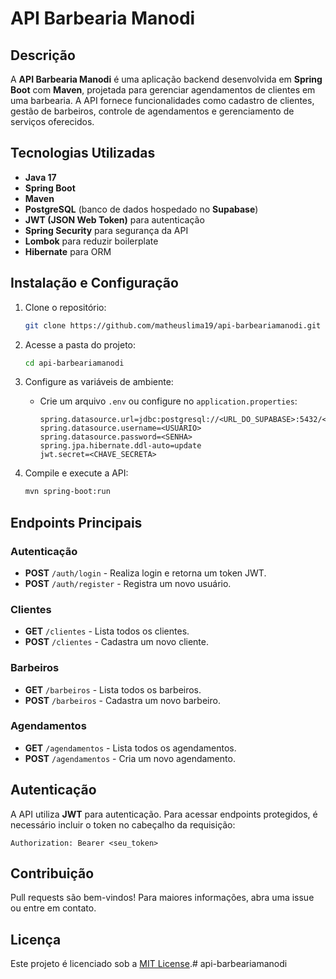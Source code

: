 # API Barbearia Manodi

## Descrição
A **API Barbearia Manodi** é uma aplicação backend desenvolvida em **Spring Boot** com **Maven**, projetada para gerenciar agendamentos de clientes em uma barbearia. A API fornece funcionalidades como cadastro de clientes, gestão de barbeiros, controle de agendamentos e gerenciamento de serviços oferecidos.

## Tecnologias Utilizadas
- **Java 17**
- **Spring Boot**
- **Maven**
- **PostgreSQL** (banco de dados hospedado no **Supabase**)
- **JWT (JSON Web Token)** para autenticação
- **Spring Security** para segurança da API
- **Lombok** para reduzir boilerplate
- **Hibernate** para ORM

## Instalação e Configuração

1. Clone o repositório:
   ```sh
   git clone https://github.com/matheuslima19/api-barbeariamanodi.git
   ```

2. Acesse a pasta do projeto:
   ```sh
   cd api-barbeariamanodi
   ```

3. Configure as variáveis de ambiente:
   - Crie um arquivo `.env` ou configure no `application.properties`:
     ```properties
     spring.datasource.url=jdbc:postgresql://<URL_DO_SUPABASE>:5432/<NOME_DO_BANCO>
     spring.datasource.username=<USUARIO>
     spring.datasource.password=<SENHA>
     spring.jpa.hibernate.ddl-auto=update
     jwt.secret=<CHAVE_SECRETA>
     ```

4. Compile e execute a API:
   ```sh
   mvn spring-boot:run
   ```

## Endpoints Principais

### Autenticação
- **POST** `/auth/login` - Realiza login e retorna um token JWT.
- **POST** `/auth/register` - Registra um novo usuário.

### Clientes
- **GET** `/clientes` - Lista todos os clientes.
- **POST** `/clientes` - Cadastra um novo cliente.

### Barbeiros
- **GET** `/barbeiros` - Lista todos os barbeiros.
- **POST** `/barbeiros` - Cadastra um novo barbeiro.

### Agendamentos
- **GET** `/agendamentos` - Lista todos os agendamentos.
- **POST** `/agendamentos` - Cria um novo agendamento.

## Autenticação
A API utiliza **JWT** para autenticação. Para acessar endpoints protegidos, é necessário incluir o token no cabeçalho da requisição:
```http
Authorization: Bearer <seu_token>
```

## Contribuição
Pull requests são bem-vindos! Para maiores informações, abra uma issue ou entre em contato.

## Licença
Este projeto é licenciado sob a [MIT License](LICENSE).# api-barbeariamanodi